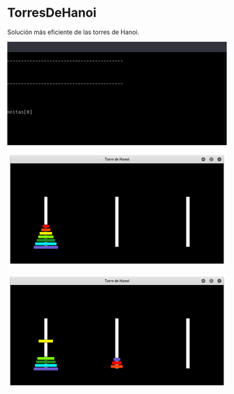 # TorresDeHanoi
Solución más eficiente de las torres de Hanoi.

![Alt text](img/tdh.gif?raw=true "")

![Alt text](img/ex1.png?raw=true "")

![Alt text](img/ex2.png?raw=true "")
